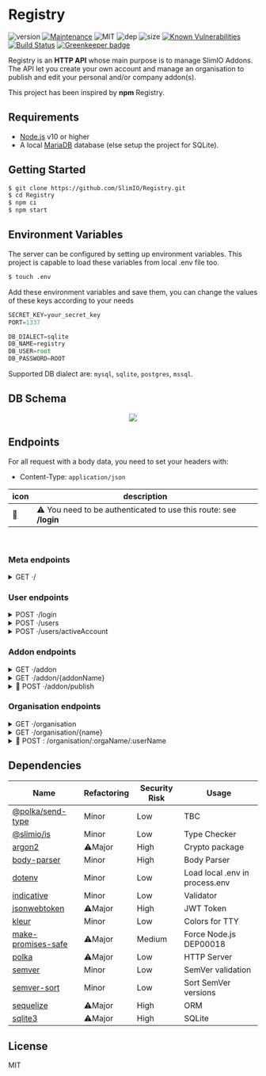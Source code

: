 # Registry
![version](https://img.shields.io/badge/dynamic/json.svg?url=https://raw.githubusercontent.com/SlimIO/Registry/master/package.json?token=AOgWw3vrgQuu-U4fz1c7yYZyc7XJPNtrks5catjdwA%3D%3D&query=$.version&label=Version)
[![Maintenance](https://img.shields.io/badge/Maintained%3F-yes-green.svg)](https://github.com/SlimIO/Registry/commit-activity)
![MIT](https://img.shields.io/github/license/mashape/apistatus.svg)
![dep](https://img.shields.io/david/SlimIO/Registry.svg)
![size](https://img.shields.io/github/repo-size/SlimIO/Registry.svg)
[![Known Vulnerabilities](https://snyk.io/test/github/SlimIO/Registry/badge.svg?targetFile=package.json)](https://snyk.io/test/github/SlimIO/Registry?targetFile=package.json)
[![Build Status](https://travis-ci.com/SlimIO/Registry.svg?branch=master)](https://travis-ci.com/SlimIO/Registry)
[![Greenkeeper badge](https://badges.greenkeeper.io/SlimIO/Registry.svg)](https://greenkeeper.io/)

Registry is an **HTTP API** whose main purpose is to manage SlimIO Addons. The API let you create your own account and manage an  organisation to publish and edit your personal and/or company addon(s).

This project has been inspired by **npm** Registry.

## Requirements

- [Node.js](https://nodejs.org/en/) v10 or higher
- A local [MariaDB](https://mariadb.org/) database (else setup the project for SQLite).

## Getting Started

```bash
$ git clone https://github.com/SlimIO/Registry.git
$ cd Registry
$ npm ci
$ npm start
```

## Environment Variables

The server can be configured by setting up environment variables. This project is capable to load these variables from local .env file too.
```bash
$ touch .env
```

Add these environment variables and save them, you can change the values ​​of these keys according to your needs
```js
SECRET_KEY=your_secret_key
PORT=1337

DB_DIALECT=sqlite
DB_NAME=registry
DB_USER=root
DB_PASSWORD=ROOT
```

Supported DB dialect are: `mysql`, `sqlite`, `postgres`, `mssql`.

## DB Schema

<p align="center">
    <img src="https://i.imgur.com/h0KRpsa.jpg">
</p>

## Endpoints

For all request with a body data, you need to set your headers with:
- Content-Type: `application/json`

| icon | description |
| --- | --- |
| 🔑 | ⚠️ You need to be authenticated to use this route: see **/login** |

<br />

### Meta endpoints

<details><summary>GET ·/</summary>
<br />

Return service metadata.

| Name | Value | Kind | Required? | Notes |
| --- | --- | --- | --- | --- |

```js
{
    uptime: 3403
}
```

</details>

### User endpoints

<details><summary>POST ·/login</summary>
<br />

Authenticate a user and get an AccessToken. The account must be activated before to success.

| Name | Value | Kind | Required? | Notes |
| --- | --- | --- | --- | --- |
| username | String | Body | ✅ | User name |
| password | String | Body | ✅ | User password |

Return an AccessToken which will be required for some endpoints.
```ts
{
    access_token: string;
}
```

</details>

<details><summary>POST ·/users</summary>
<br />

Create a new **inactive** user. The account will be deleted after 24 hours if no activation occur.

| Name | Value | Kind | Required? | Notes |
| --- | --- | --- | --- | --- |
| username | String | Body | ✅ | User name |
| password | String | Body | ✅ | User password |

Return an empty JSON on success with a code 201.
```js
{}
```

</details>

<details><summary>POST ·/users/activeAccount</summary>
<br />

Activate an account with the activation token received by email.

| Name | Value | Kind | Required? | Notes |
| --- | --- | --- | --- | --- |
| token | String | Body | ✅ | Activation token |

Return an empty JSON on success with code 200.
```js
{}
```

</details>

### Addon endpoints

<details><summary>GET ·/addon</summary>
<br />

Get all available addons.

| Name | Value | Kind | Required? | Notes |
| --- | --- | --- | --- | --- |

```js
[
    "cpu",
    "memory"
]
```

</details>

<details><summary>GET ·/addon/{addonName}</summary>
<br />

Get a given addon by his name.

| Name | Value | Kind | Required? | Notes |
| --- | --- | --- | --- | --- |
| addonName | String | Path | ✅ | Addon name |

Return a data structure described by the following interface:
```ts
{
    name: string,
    description: string,
    git: string,
    createdAt: Date,
    updatedAt: Date,
    author: {
        username: string,
        description: string
    },
    organisation: {
        name: string,
        createdAt: Date,
        updatedAt: Date
    },
    versions: [
        {
            version: string,
            createdAt: string
        }
    ]
}
```

</details>

<details><summary>🔑 POST ·/addon/publish</summary>
<br />

Create or update an Addon release. This endpoint require an AccessToken.

| Name | Value | Kind | Required? | Notes |
| --- | --- | --- | --- | --- |
| name | String | Body | ✅ | Addon name |
| description | String | Body | ❌ | Addon description |
| version | String | Body | ✅ | Semver |
| git | String | Body | ✅ | GIT Url |
| organisation | String | Body | ❌ | Organisation (if any) |

Return the addon id.
```js
{
    addonId: 1
}
```

</details>

### Organisation endpoints

<details><summary>GET ·/organisation</summary>
<br />

Get all organisations.

| Name | Value | Kind | Required? | Notes |
| --- | --- | --- | --- | --- |

Return an JavaScript Object described by the following interface:
```ts
{
    [name: string]: {
        description: string,
        owner: string,
        users: string[]
        addons: string[]
    }
}
```
<br>
</details>

<details><summary>GET ·/organisation/{name}</summary>
<br />

Get an organisation by his name.

| Name | Value | Kind | Required? | Notes |
| --- | --- | --- | --- | --- |
| name | String | Path | ✅ | Organisation name |

Return a data structure like:
```ts
{
    name: string,
    description: string,
    createdAt: Date,
    updatedAt: Date,
    owner: {
        username: string,
        createdAt: Date,
        updatedAt: Date
    },
    users: [
        {
            username: string,
            createdAt: Date,
            updatedAt: Date
        }
    ]
    addons: [
        {
            name: string,
            description: string,
            git: string,
            createdAt: Date,
            updatedAt: Date
        }
    ]
}
```
<br>
</details>

<details><summary>🔑 POST : /organisation/:orgaName/:userName</summary>
<br />

Add a user to an organisation. This endpoint require an AccessToken.

| Name | Value | Kind | Required? | Notes |
| --- | --- | --- | --- | --- |
| orgaName | String | Path | ✅ | Organisation name |
| userName | String | Path | ✅ | User name |

> ⚠️ Only Organisation owner can use this endpoint.

Return the following interface:
```ts
{
    createdAt: date,
    updatedAt: date,
    organisationId: number,
    userId: number
}
```

<br>
</details>

## Dependencies

|Name|Refactoring|Security Risk|Usage|
|---|---|---|---|
|[@polka/send-type]()|Minor|Low|TBC|
|[@slimio/is](https://github.com/SlimIO/is#readme)|Minor|Low|Type Checker|
|[argon2](https://github.com/ranisalt/node-argon2#readme)|⚠️Major|High|Crypto package|
|[body-parser](https://github.com/expressjs/body-parser#readme)|Minor|High|Body Parser|
|[dotenv](https://github.com/motdotla/dotenv#readme)|Minor|Low|Load local .env in process.env|
|[indicative](https://github.com/poppinss/indicative#readme)|Minor|Low|Validator|
|[jsonwebtoken](https://github.com/auth0/node-jsonwebtoken#readme)|⚠️Major|High|JWT Token|
|[kleur](https://github.com/lukeed/kleur#readme)|Minor|Low|Colors for TTY|
|[make-promises-safe](https://github.com/mcollina/make-promises-safe#readme)|⚠️Major|Medium|Force Node.js DEP00018|
|[polka]()|⚠️Major|Low|HTTP Server|
|[semver](https://github.com/npm/node-semver#readme)|Minor|Low|SemVer validation|
|[semver-sort](https://github.com/ragingwind/semver-sort#readme)|Minor|Low|Sort SemVer versions|
|[sequelize](http://docs.sequelizejs.com/)|⚠️Major|High|ORM|
|[sqlite3](http://github.com/mapbox/node-sqlite3)|⚠️Major|High|SQLite|

## License
MIT

